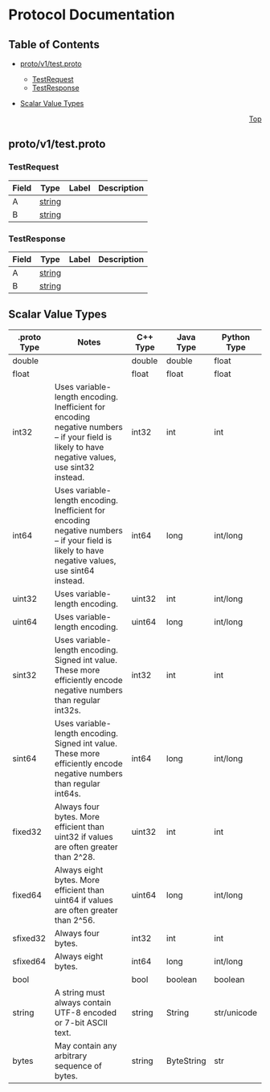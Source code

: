 # Protocol Documentation
<a name="top"></a>

## Table of Contents

- [proto/v1/test.proto](#proto/v1/test.proto)
    - [TestRequest](#test.v1.TestRequest)
    - [TestResponse](#test.v1.TestResponse)
  
  
  
  

- [Scalar Value Types](#scalar-value-types)



<a name="proto/v1/test.proto"></a>
<p align="right"><a href="#top">Top</a></p>

## proto/v1/test.proto



<a name="test.v1.TestRequest"></a>

### TestRequest



| Field | Type | Label | Description |
| ----- | ---- | ----- | ----------- |
| A | [string](#string) |  |  |
| B | [string](#string) |  |  |






<a name="test.v1.TestResponse"></a>

### TestResponse



| Field | Type | Label | Description |
| ----- | ---- | ----- | ----------- |
| A | [string](#string) |  |  |
| B | [string](#string) |  |  |





 

 

 

 



## Scalar Value Types

| .proto Type | Notes | C++ Type | Java Type | Python Type |
| ----------- | ----- | -------- | --------- | ----------- |
| <a name="double" /> double |  | double | double | float |
| <a name="float" /> float |  | float | float | float |
| <a name="int32" /> int32 | Uses variable-length encoding. Inefficient for encoding negative numbers – if your field is likely to have negative values, use sint32 instead. | int32 | int | int |
| <a name="int64" /> int64 | Uses variable-length encoding. Inefficient for encoding negative numbers – if your field is likely to have negative values, use sint64 instead. | int64 | long | int/long |
| <a name="uint32" /> uint32 | Uses variable-length encoding. | uint32 | int | int/long |
| <a name="uint64" /> uint64 | Uses variable-length encoding. | uint64 | long | int/long |
| <a name="sint32" /> sint32 | Uses variable-length encoding. Signed int value. These more efficiently encode negative numbers than regular int32s. | int32 | int | int |
| <a name="sint64" /> sint64 | Uses variable-length encoding. Signed int value. These more efficiently encode negative numbers than regular int64s. | int64 | long | int/long |
| <a name="fixed32" /> fixed32 | Always four bytes. More efficient than uint32 if values are often greater than 2^28. | uint32 | int | int |
| <a name="fixed64" /> fixed64 | Always eight bytes. More efficient than uint64 if values are often greater than 2^56. | uint64 | long | int/long |
| <a name="sfixed32" /> sfixed32 | Always four bytes. | int32 | int | int |
| <a name="sfixed64" /> sfixed64 | Always eight bytes. | int64 | long | int/long |
| <a name="bool" /> bool |  | bool | boolean | boolean |
| <a name="string" /> string | A string must always contain UTF-8 encoded or 7-bit ASCII text. | string | String | str/unicode |
| <a name="bytes" /> bytes | May contain any arbitrary sequence of bytes. | string | ByteString | str |


